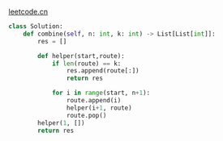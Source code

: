 [leetcode.cn](https://leetcode-cn.com/problems/combinations/)
```python
class Solution:
    def combine(self, n: int, k: int) -> List[List[int]]:
        res = []

        def helper(start,route):
            if len(route) == k:
                res.append(route[:])
                return res

            for i in range(start, n+1):
                route.append(i)
                helper(i+1, route)
                route.pop()
        helper(1, [])
        return res


```